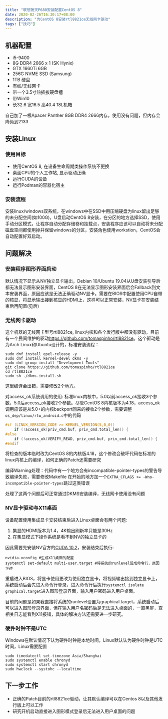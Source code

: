 ```yaml
---
title: "联想扬天P680安装配置CentOS 8"
date: 2020-02-26T16:30:17+08:00
description: "为CentOS 8安装rtl8821ce无线网卡驱动"
tags: ["技巧"]
---
```


## 机器配置

- i5-9400
- 8G DDR4 2666 x 1 (SK Hynix) 
- GTX 1660Ti 6GB
- 256G NVME SSD (Samsung)
- 1TB 硬盘
- 有线/无线网卡
- 带一个3.5寸热插拔硬盘槽
- 带Win10
- 长32.6 宽16.5 高40.4 18L机箱

自己加了一根Apacer Panther 8GB DDR4 2666内存，使用没有问题，但内存会降频到2133

## 安装Linux

### 使用目标
- 使用CentOS 8, 在设备生命周期类操作系统不更换
- 桌面CPU的个人工作站, 显示驱动正确
- 运行CUDA的设备
- 运行Podman的容器化宿主

### 安装流程
安装linux/windows双系统，在windows中在SSD中用压缩硬盘为linux留出足够的未分配空间(如100G)，U盘启动CentOS 8安装，在分区的地方选择SSD，使用手动分区模式，让程序自动分配存储卷和挂载点，安装程序应该可以自动将未分配磁盘空间都使用掉并保留windows的分区，安装角色使用workstion，CentOS会自动配置好双启动。

## 问题解决

### 安装程序图形界面启动
默认情况下显示从NV独立显卡输出，Debian 10/Ubuntu 19.04从U盘安装引导后都无法显示图形安装界面，CentOS 8在无法显示图形安装界面后会Fallback到文本安装界面，原因应该是无法正确驱动NV显卡。需要在BIOS中配置使用CPU自带的核显，将显示输出接到核显的HDMI上，这样可以正常安装，NV显卡在安装结束后再配置(见后)

### 无线网卡驱动
这个机器的无线网卡型号rtl8821ce, linux内核和各个发行版中都没有驱动，目前有一个民间维护的驱动<https://github.com/tomaspinho/rtl8821ce>。这个驱动是为Arch Linux和Ubuntu设计的，标准安装流程：

```
sudo dnf install epel-release -y
sudo dnf install kernel-devel dkms -y
sudo dnf group install "Development Tools"
git clone https://github.com/tomaspinho/rtl8821ce
cd rtl8821ce
sudo sh ./dkms-install.sh
```

这里编译会出错，需要修改2个地方。

对access_ok系统调用的使用: 标准linux内核中，5.0以前access_ok接收3个参数，5.0后access_ok接收2个参数。尽管CentOS 8内核版本为4.18，access_ok调用应该是从5.0+的内核backport回来的接收2个参数，需要调整`os_dep/linux/rtw_android.c`中的代码

```c
#if (LINUX_VERSION_CODE >= KERNEL_VERSION(5,0,0))
	if (!access_ok(priv_cmd.buf, priv_cmd.total_len)) {
#else
	if (!access_ok(VERIFY_READ, priv_cmd.buf, priv_cmd.total_len)) {
#endif
```

将检查的版本临时改为CentOS 8的内核版4.18，这个修改会破坏代码在标准的linux内核上的编译，如何正确的Patch还需要研究

编译Warning处理：代码中有一个地方会有incompatible-pointer-types的警告导致编译失败，需要修改Makefile
在开始的地方加一个`EXTRA_CFLAGS += -Wno-incompatible-pointer-types`跳过这类错误

处理了这两个问题后可正常通过DKMS安装编译，无线网卡使用没有问题
   

### NV显卡驱动与X11桌面

设备配置使用集成显卡安装结束后进入Linux桌面会有两个问题:

1. 集显的HDMI版本为1.4，4K输出刷新率只能是30Hz
2. 在集显模式下操作系统是看不到NV的独立显卡的

因此需要先安装NV官方的[CUDA 10.2](https://developer.nvidia.com/cuda-downloads?target_os=Linux&target_arch=x86_64&target_distro=CentOS&target_version=8&target_type=rpmlocal)，安装结束后执行:

```
nvidia-xconfig #生成X11桌面的配置
systemctl set-default multi-user.target #将系统的runlevel设成命令行，原因下述
```

重启进入BIOS，将显卡使用更改为使用独立显卡，将视频输出接到独立显卡上，系统启动后会先进入命令行登录，进入命令行后执行`systemctl isolate graphical.target`进入图形登录界面，输入用户密码进入用户桌面。

目前的问题是如果我直接将系统的runlevel设置为graphical.target，系统启动后可以进入图形登录界面，但在输入用户名密码后是无法进入桌面的，一直黑屏，查相关日志能看到X11报错，具体的解决方法还需要进一步研究。

### 硬件时钟不是UTC
Windows在默认情况下认为硬件时钟是本地时间，Linux默认认为硬件时钟是UTC时间，Linux需要配置

```
sudo timedatectl set-timezone Asia/Shanghai
sudo systemctl enable chronyd
sudo systemctl start chronyd
sudo hwclock --systohc --localtime
```


## 下一步工作
* 正确的Patch目前的rtl8821ce驱动，让其默认编译可以在Centos 8以及其他发行版上可以工作
* 研究开机启动直接进入图形模式登录后无法进入用户桌面的问题
